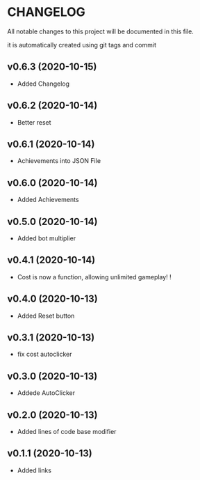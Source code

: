 # CHANGELOG

All notable changes to this project will be documented in this file.

it is automatically created using git tags and commit

## v0.6.3 (2020-10-15)

* Added Changelog


## v0.6.2 (2020-10-14)

* Better reset


## v0.6.1 (2020-10-14)

* Achievements into JSON File


## v0.6.0 (2020-10-14)

* Added Achievements


## v0.5.0 (2020-10-14)

* Added bot multiplier


## v0.4.1 (2020-10-14)

* Cost is now a function, allowing unlimited gameplay! !


## v0.4.0 (2020-10-13)

* Added Reset button


## v0.3.1 (2020-10-13)

* fix cost autoclicker


## v0.3.0 (2020-10-13)

* Addede AutoClicker


## v0.2.0 (2020-10-13)

* Added lines of code base modifier


## v0.1.1 (2020-10-13)

* Added links


